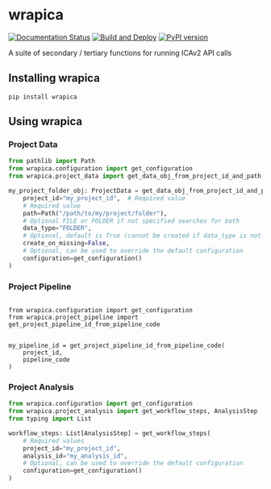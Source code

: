 # wrapica

[![Documentation Status](https://readthedocs.org/projects/wrapica/badge/?version=latest)](https://wrapica.readthedocs.io/en/latest/?badge=latest)
[![Build and Deploy][pipeline_on_tag_badge_svg_url]][pipeline_on_tag_url]
[![PyPI version][badge_fury_svg_url]][badge_fury_url]


A suite of secondary / tertiary functions for running ICAv2 API calls

## Installing wrapica

```
pip install wrapica
```

## Using wrapica

### Project Data

```python
from pathlib import Path
from wrapica.configuration import get_configuration
from wrapica.project_data import get_data_obj_from_project_id_and_path, ProjectData

my_project_folder_obj: ProjectData = get_data_obj_from_project_id_and_path(
    project_id="my_project_id",  # Required value
    # Required value
    path=Path("/path/to/my/project/folder"),  
    # Optional FILE or FOLDER if not specified searches for both
    data_type="FOLDER",  
    # Optional, default is True (cannot be created if data_type is not specified)
    create_on_missing=False,
    # Optional, can be used to override the default configuration
    configuration=get_configuration()
)
```

### Project Pipeline

```

from wrapica.configuration import get_configuration
from wrapica.project_pipeline import get_project_pipeline_id_from_pipeline_code


my_pipeline_id = get_project_pipeline_id_from_pipeline_code(
    project_id,
    pipeline_code
)
```



### Project Analysis

```python
from wrapica.configuration import get_configuration
from wrapica.project_analysis import get_workflow_steps, AnalysisStep
from typing import List

workflow_steps: List[AnalysisStep] = get_workflow_steps(
    # Required values
    project_id="my_project_id",
    analysis_id="my_analysis_id",
    # Optional, can be used to override the default configuration
    configuration=get_configuration()
)
```

[read_the_docs_url]: https://wrapica.readthedocs.io/en/latest/?badge=latest
[pipeline_on_tag_url]: https://github.com/umccr/wrapica/actions/workflows/pipeline_on_tag.yml
[pipeline_on_tag_badge_svg_url]: https://github.com/umccr/wrapica/actions/workflows/pipeline_on_tag.yml/badge.svg
[badge_fury_url]: https://badge.fury.io/py/wrapica
[badge_fury_svg_url]: https://badge.fury.io/py/wrapica.svg